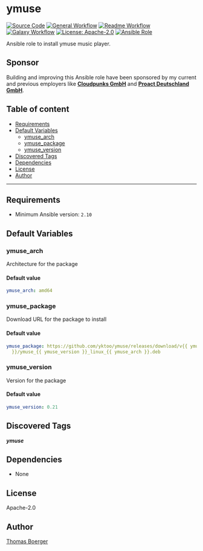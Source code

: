 # ymuse

[![Source Code](https://img.shields.io/badge/github-source%20code-blue?logo=github&amp;logoColor=white)](https://github.com/rolehippie/ymuse)
[![General Workflow](https://github.com/rolehippie/ymuse/actions/workflows/general.yml/badge.svg)](https://github.com/rolehippie/ymuse/actions/workflows/general.yml)
[![Readme Workflow](https://github.com/rolehippie/ymuse/actions/workflows/docs.yml/badge.svg)](https://github.com/rolehippie/ymuse/actions/workflows/docs.yml)
[![Galaxy Workflow](https://github.com/rolehippie/ymuse/actions/workflows/galaxy.yml/badge.svg)](https://github.com/rolehippie/ymuse/actions/workflows/galaxy.yml)
[![License: Apache-2.0](https://img.shields.io/github/license/rolehippie/ymuse)](https://github.com/rolehippie/ymuse/blob/master/LICENSE)
[![Ansible Role](https://img.shields.io/badge/role-rolehippie.ymuse-blue)](https://galaxy.ansible.com/rolehippie/ymuse)

Ansible role to install ymuse music player.

## Sponsor

Building and improving this Ansible role have been sponsored by my current and previous employers like **[Cloudpunks GmbH](https://cloudpunks.de)** and **[Proact Deutschland GmbH](https://www.proact.eu)**.

## Table of content

- [Requirements](#requirements)
- [Default Variables](#default-variables)
  - [ymuse_arch](#ymuse_arch)
  - [ymuse_package](#ymuse_package)
  - [ymuse_version](#ymuse_version)
- [Discovered Tags](#discovered-tags)
- [Dependencies](#dependencies)
- [License](#license)
- [Author](#author)

---

## Requirements

- Minimum Ansible version: `2.10`


## Default Variables

### ymuse_arch

Architecture for the package

#### Default value

```YAML
ymuse_arch: amd64
```

### ymuse_package

Download URL for the package to install

#### Default value

```YAML
ymuse_package: https://github.com/yktoo/ymuse/releases/download/v{{ ymuse_version
  }}/ymuse_{{ ymuse_version }}_linux_{{ ymuse_arch }}.deb
```

### ymuse_version

Version for the package

#### Default value

```YAML
ymuse_version: 0.21
```

## Discovered Tags

**_ymuse_**


## Dependencies

- None

## License

Apache-2.0

## Author

[Thomas Boerger](https://github.com/tboerger)
